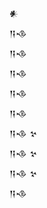 <div class='block'>
<div class='line'>𒀭</div>
<div class='line'>𒀀𒈾</div>
<div class='line'>𒀀𒈾</div>
<div class='line'>𒀀𒈾</div>
<div class='line'>𒀀𒈾</div>
<div class='line'>𒀀𒈾</div>
<div class='line'>𒀀𒈾 𒆳</div>
<div class='line'>𒀀𒈾 𒆳</div>
<div class='line'>𒀀𒈾 𒆳</div>
<div class='line'>𒀀𒈾</div>
</div>